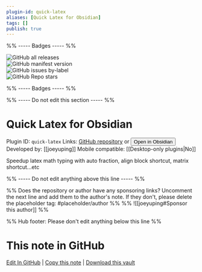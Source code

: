 ```yaml
---
plugin-id: quick-latex
aliases: [Quick Latex for Obsidian]
tags: []
publish: true
---
```


%% ----- Badges ----- %%

![GitHub all releases](https://img.shields.io/github/downloads/joeyuping/quick_latex_obsidian/total?color=573E7A&logo=github&style=for-the-badge)  
![GitHub manifest version](https://img.shields.io/github/manifest-json/v/joeyuping/quick_latex_obsidian?color=573E7A&logo=github&style=for-the-badge)  
![GitHub issues by-label](https://img.shields.io/github/issues/joeyuping/quick_latex_obsidian/help%20wanted?color=573E7A&logo=github&style=for-the-badge)  
![GitHub Repo stars](https://img.shields.io/github/stars/joeyuping/quick_latex_obsidian?color=573E7A&logo=github&style=for-the-badge)

%% ----- Badges ----- %%

%% ----- Do not edit this section ----- %%

# Quick Latex for Obsidian

Plugin ID: `quick-latex`
Links: [GitHub repository](https://github.com/joeyuping/quick_latex_obsidian) or [<button id=HH>Open in Obsidian</button>](obsidian://show-plugin?id=quick-latex)
Developed by: [[joeyuping]]
Mobile compatible: [[Desktop-only plugins|No]]

Speedup latex math typing with auto fraction, align block shortcut, matrix shortcut...etc

%% ----- Do not edit anything above this line ----- %%

%% Does the repository or author have any sponsoring links? Uncomment the next line and add them to the author's note. If they don't, please delete the placeholder tag: #placeholder/author %%
%% ![[joeyuping#Sponsor this author]] %%

%% Hub footer: Please don't edit anything below this line %%

# This note in GitHub

<span class="git-footer">[Edit In GitHub](https://github.dev/obsidian-community/obsidian-hub/blob/main/02%20-%20Community%20Expansions/02.05%20All%20Community%20Expansions/Plugins/quick-latex.md "git-hub-edit-note") | [Copy this note](https://raw.githubusercontent.com/obsidian-community/obsidian-hub/main/02%20-%20Community%20Expansions/02.05%20All%20Community%20Expansions/Plugins/quick-latex.md "git-hub-copy-note") | [Download this vault](https://github.com/obsidian-community/obsidian-hub/archive/refs/heads/main.zip "git-hub-download-vault") </span>
